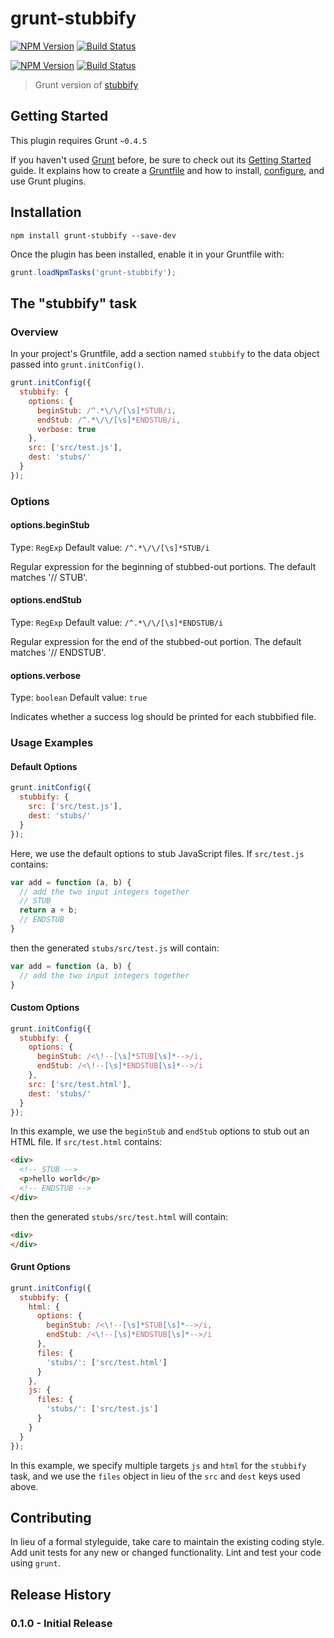 # grunt-stubbify
[![NPM Version][npm-image]][npm-url]
[![Build Status][travis-image]][travis-url]

  [![NPM Version][npm-image]][npm-url]
  [![Build Status][travis-image]][travis-url]

> Grunt version of [stubbify](https://github.com/isibner/stubbify)

## Getting Started
This plugin requires Grunt `~0.4.5`

If you haven't used [Grunt](http://gruntjs.com/) before, be sure to check out its [Getting Started](http://gruntjs.com/getting-started) guide. It explains how to create a [Gruntfile](http://gruntjs.com/sample-gruntfile) and how to install, [configure](http://gruntjs.com/configuring-tasks), and use Grunt plugins.

## Installation

```shell
npm install grunt-stubbify --save-dev
```

Once the plugin has been installed, enable it in your Gruntfile with:
```js
grunt.loadNpmTasks('grunt-stubbify');
```

## The "stubbify" task

### Overview
In your project's Gruntfile, add a section named `stubbify` to the data object passed into `grunt.initConfig()`.

```js
grunt.initConfig({
  stubbify: {
    options: {
      beginStub: /^.*\/\/[\s]*STUB/i,
      endStub: /^.*\/\/[\s]*ENDSTUB/i,
      verbose: true
    },
    src: ['src/test.js'],
    dest: 'stubs/'
  }
});
```

### Options

#### options.beginStub
Type: `RegExp`
Default value: `/^.*\/\/[\s]*STUB/i`

Regular expression for the beginning of stubbed-out portions. The default matches '// STUB'.

#### options.endStub
Type: `RegExp`
Default value: `/^.*\/\/[\s]*ENDSTUB/i`

Regular expression for the end of the stubbed-out portion. The default  matches '// ENDSTUB'.

#### options.verbose
Type: `boolean`
Default value: `true`

Indicates whether a success log should be printed for each stubbified file.

### Usage Examples

#### Default Options
```js
grunt.initConfig({
  stubbify: {
    src: ['src/test.js'],
    dest: 'stubs/'
  }
});
```

Here, we use the default options to stub JavaScript files. If `src/test.js` contains:
```js
var add = function (a, b) {
  // add the two input integers together
  // STUB
  return a + b;
  // ENDSTUB
}

```
then the generated `stubs/src/test.js` will contain:
```js
var add = function (a, b) {
  // add the two input integers together
}

```

#### Custom Options
```js
grunt.initConfig({
  stubbify: {
    options: {
      beginStub: /<\!--[\s]*STUB[\s]*-->/i,
      endStub: /<\!--[\s]*ENDSTUB[\s]*-->/i
    },
    src: ['src/test.html'],
    dest: 'stubs/'
  }
});
```
In this example, we use the `beginStub` and `endStub` options to stub out an HTML file. If `src/test.html` contains:
```html
<div>
  <!-- STUB -->
  <p>hello world</p>
  <!-- ENDSTUB -->
</div>

```
then the generated `stubs/src/test.html` will contain:
```html
<div>
</div>

```

#### Grunt Options
```js
grunt.initConfig({
  stubbify: {
    html: {
      options: {
        beginStub: /<\!--[\s]*STUB[\s]*-->/i,
        endStub: /<\!--[\s]*ENDSTUB[\s]*-->/i
      },
      files: {
        'stubs/': ['src/test.html']
      }
    },
    js: {
      files: {
        'stubs/': ['src/test.js']
      }
    }
  }
});
```
In this example, we specify multiple targets `js` and `html` for the `stubbify` task, and we use the `files` object in lieu of the `src` and `dest` keys used above.

## Contributing
In lieu of a formal styleguide, take care to maintain the existing coding style. Add unit tests for any new or changed functionality. Lint and test your code using `grunt`.

## Release History
### 0.1.0 - Initial Release

[npm-image]: https://img.shields.io/npm/v/grunt-stubbify.svg?style=flat
[npm-url]: https://www.npmjs.com/package/grunt-stubbify
[travis-image]: https://img.shields.io/travis/isibner/grunt-stubbify.svg?style=flat
[travis-url]: https://travis-ci.org/isibner/grunt-stubbify
